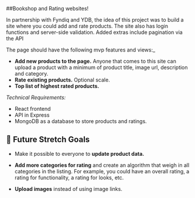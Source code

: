 ##Bookshop and Rating websites! 

In partnership with Fyndiq and YDB, the idea of this project was to build a site where you could add and rate products. The site also has login functions and server-side validation. Added extras include pagination via the API

The page should have the following mvp features and views:_

* **Add new products to the page.** Anyone that comes to this site can upload a product with a minimum of product title, image url, description and category. 
* **Rate existing products.** Optional scale. 
* **Top list of highest rated products.**

_Technical Requirements:_
* React frontend
* API in Express
* MongoDB as a database to store products and ratings. 

## 🏃 Future Stretch Goals

* Make it possible to everyone to **update product data.**

* **Add more categories for rating** and create an algorithm that weigh in all categories in the listing. For example, you could have an overall rating, a rating for functionality, a rating for looks, etc.

* **Upload images** instead of using image links.

